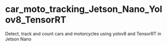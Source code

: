 # car_moto_tracking_Jetson_Nano_Yolov8_TensorRT
Detect, track and count cars and motorcycles using yolov8 and TensorRT in Jetson Nano
